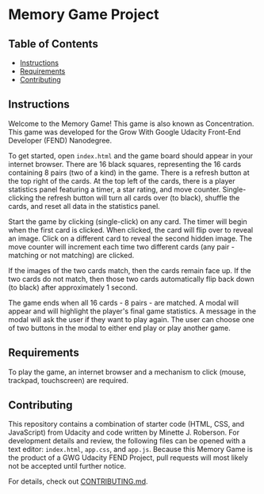 # Memory Game Project

## Table of Contents

* [Instructions](#instructions)
* [Requirements](#requirements)
* [Contributing](#contributing)

## Instructions

Welcome to the Memory Game! This game is also known as Concentration. This game was developed for the Grow With Google Udacity Front-End Developer (FEND) Nanodegree. 

To get started, open `index.html` and the game board should appear in your internet browser. There are 16 black squares, representing the 16 cards containing 8 pairs (two of a kind) in the game. There is a refresh button at the top right of the cards. At the top left of the cards, there is a player statistics panel featuring a timer, a star rating, and move counter. Single-clicking the refresh button will turn all cards over (to black), shuffle the cards, and reset all data in the statistics panel.

Start the game by clicking (single-click) on any card. The timer will begin when the first card is clicked. When clicked, the card will flip over to reveal an image. Click on a different card to reveal the second hidden image. The move counter will increment each time two different cards (any pair - matching or not matching) are clicked.

If the images of the two cards match, then the cards remain face up. If the two cards do not match, then those two cards automatically flip back down (to black) after approximately 1 second.

The game ends when all 16 cards - 8 pairs - are matched. A modal will appear and will highlight the player's final game statistics. A message in the modal will ask the user if they want to play again. The user can choose one of two buttons in the modal to either end play or play another game.

## Requirements

To play the game, an internet browser and a mechanism to click (mouse, trackpad, touchscreen) are required.

## Contributing

This repository contains a combination of starter code (HTML, CSS, and JavaScript) from Udacity and code written by Minette J. Roberson. For development details and review, the following files can be opened with a text editor: `index.html`, `app.css`, and `app.js`. Because this Memory Game is the product of a GWG Udacity FEND Project,  pull requests will most likely not be accepted until further notice.

For details, check out [CONTRIBUTING.md](CONTRIBUTING.md).

